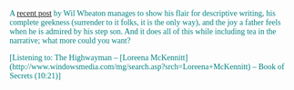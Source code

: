 <font face="Verdana" color="teal">A [<font face="Verdana">recent post](http://www.wilwheaton.net/mt/archives/001272.php) by Wil Wheaton manages to show his flair for descriptive writing, his complete geekness (surrender to it folks, it is the only way), and the joy a father feels when he is admired by his step son. And it does all of this while including tea in the narrative; what more could you want?





<div class="media">
  <font face="Verdana" color="teal">[Listening to: The Highwayman &#8211; [<font face="Verdana">Loreena McKennitt](http://www.windowsmedia.com/mg/search.asp?srch=Loreena+McKennitt)<font face="Verdana" color="teal"> &#8211; Book of Secrets (10:21)]
</div>